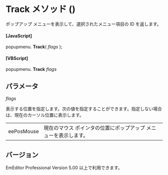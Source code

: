 # Track メソッド ()

ポップアップ メニューを表示して、選択されたメニュー項目の ID を返します。

#### \[JavaScript\]

popupmenu. **Track**( _flags_ );

#### \[VBScript\]

popupmenu. **Track** _flags_

## パラメータ

_flags_

表示する位置を指定します。次の値を指定することができます。指定しない場合は、現在のカーソル位置に表示します。

|     |     |
| --- | --- |
| eePosMouse | 現在のマウス ポインタの位置にポップアップ メニューを表示します。 |

## バージョン

EmEditor Professional Version 5.00 以上で利用できます。